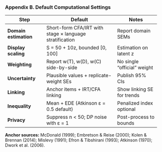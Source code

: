 ### Appendix B. Default Computational Settings

| **Step** | **Default** | **Notes** |
|-----------|-------------|-----------|
| **Domain estimation** | Short-form CFA/IRT with stage × language stratification | Report domain SEMs |
| **Display scaling** | S = 50 + 10z, bounded [0, 100] | Estimation on latent z |
| **Weighting** | Report w(T), w(D), w(C) side-by-side | No single “official” weight |
| **Uncertainty** | Plausible values + replicate-weight SEs | Publish 95% CIs |
| **Linking** | Anchor items + IRT/CFA linking | Show linking SE for trends |
| **Inequality** | Mean + EDE (Atkinson ε = 0.5 default) | Penalized index optional |
| **Privacy** | Suppress n < 50; DP noise with ε = 1 | Post-process to bounds |

**Anchor sources:** McDonald (1999); Embretson & Reise (2000); Kolen & Brennan (2014); Mislevy (1991); Efron & Tibshirani (1993); Atkinson (1970); Dwork et al. (2006).
